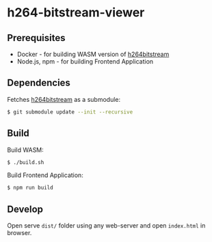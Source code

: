 # h264-bitstream-viewer

## Prerequisites

- Docker - for building WASM version of [h264bitstream][h264bitstream]
- Node.js, npm - for building Frontend Application

## Dependencies

Fetches [h264bitstream][h264bitstream] as a submodule:

```bash
$ git submodule update --init --recursive
```

## Build

Build WASM:

```bash
$ ./build.sh
```

Build Frontend Application:

```bash
$ npm run build
```

## Develop

Open serve `dist/` folder using any web-server and open `index.html` in browser.

[h264bitstream]: https://github.com/aizvorski/h264bitstream
